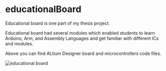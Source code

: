 # educationalBoard
Educational board is one part of my thesis project.

Educational board had several modules which enabled students to learn Arduino, Arm, and Assembly Languages and get familiar with different ICs and modules.

Above you can find ALtium Designer board and microcontrollers code files.

![educational board](https://github.com/aminAghayani/educationalBoard/assets/47675705/1745d068-3bf9-449c-84f7-3134546e9e53)
